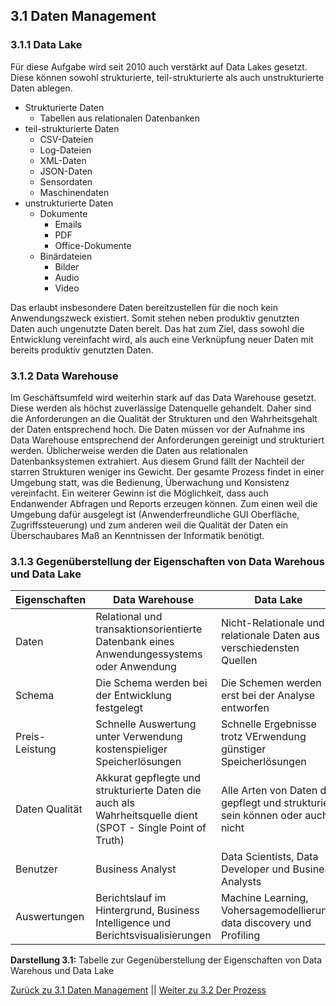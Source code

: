 ## 3.1 Daten Management <a id="3.1_Daten_Management"></a>
### 3.1.1 Data Lake
Für diese Aufgabe wird seit 2010 auch verstärkt auf Data Lakes gesetzt. Diese können sowohl strukturierte, teil-strukturierte  als auch unstrukturierte Daten ablegen.

- Strukturierte Daten
  - Tabellen aus relationalen Datenbanken
- teil-strukturierte Daten
  - CSV-Dateien
  - Log-Dateien
  - XML-Daten
  - JSON-Daten
  - Sensordaten
  - Maschinendaten
- unstrukturierte Daten
  - Dokumente 
    - Emails
    - PDF
    - Office-Dokumente
  - Binärdateien
    - Bilder
    - Audio
    - Video

Das erlaubt insbesondere Daten bereitzustellen für die noch kein Anwendungszweck existiert. Somit stehen neben produktiv genutzten Daten auch ungenutzte Daten bereit. Das hat zum Ziel, dass sowohl die Entwicklung vereinfacht wird, als auch eine Verknüpfung neuer Daten mit bereits produktiv genutzten Daten.

### 3.1.2 Data Warehouse
Im Geschäftsumfeld wird weiterhin stark auf das Data Warehouse gesetzt. Diese werden als höchst zuverlässige Datenquelle gehandelt. Daher sind die Anforderungen an die Qualität der Strukturen und den Wahrheitsgehalt der Daten entsprechend hoch. Die Daten müssen vor der Aufnahme ins Data Warehouse entsprechend der Anforderungen gereinigt und strukturiert werden. Üblicherweise werden die Daten aus relationalen Datenbanksystemen extrahiert. Aus diesem Grund fällt der Nachteil der starren Strukturen weniger ins Gewicht. Der gesamte Prozess findet in einer Umgebung statt, was die Bedienung, Überwachung und Konsistenz vereinfacht. Ein weiterer Gewinn ist die Möglichkeit, dass auch Endanwender Abfragen und Reports erzeugen können. Zum einen weil die Umgebung dafür ausgelegt ist (Anwenderfreundliche GUI Oberfläche, Zugriffssteuerung) und zum anderen weil die Qualität der Daten ein Überschaubares Maß an Kenntnissen der Informatik benötigt.

### 3.1.3 Gegenüberstellung der Eigenschaften von Data Warehous und Data Lake <a id="Darstellung_31"></a>



| Eigenschaften    | Data Warehouse                                                                                  | Data Lake                                                                                                        |
|-------------------|-------------------------------------------------------------------------------------------------|------------------------------------------------------------------------------------------------------------------|
| Daten              | Relational und transaktionsorientierte Datenbank eines Anwendungessystems oder Anwendung | Nicht-Relationale und relationale Daten aus verschiedensten Quellen |
| Schema            | Die Schema werden bei der Entwicklung festgelegt                                       | Die Schemen werden erst bei der Analyse entworfen                                                                 |
| Preis-Leistung | Schnelle Auswertung unter Verwendung kostenspieliger Speicherlösungen | Schnelle Ergebnisse trotz VErwendung günstiger Speicherlösungen                                                              |
| Daten Qualität      | Akkurat gepflegte und strukturierte Daten die auch als Wahrheitsquelle dient (SPOT - Single Point of Truth)                             | Alle Arten von Daten die gepflegt und strukturiert sein können oder auch nicht                                                     |
| Benutzer             | Business Analyst                                                                               | Data Scientists,  Data Developer und Business Analysts                                      |
| Auswertungen         | Berichtslauf im Hintergrund, Business Intelligence und  Berichtsvisualisierungen                                                          | Machine Learning, Vohersagemodellierung, data discovery und Profiling                                             |
**Darstellung 3.1:** Tabelle zur Gegenüberstellung der Eigenschaften von Data Warehous und Data Lake 

[Zurück zu 3.1 Daten Management](#3.1_Daten_Management) || [Weiter zu 3.2 Der Prozess](#3.2_Der_Prozess)
